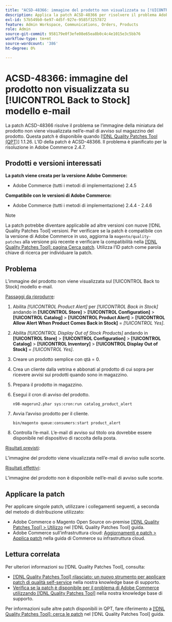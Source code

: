 ```yaml
---
title: "ACSD-48366: immagine del prodotto non visualizzata su [!UICONTROL Back to Stock] modello e-mail"
description: Applica la patch ACSD-48366 per risolvere il problema Adobe Commerce, se l’immagine della miniatura del prodotto non viene visualizzata nell’e-mail di avviso sulle scorte del prodotto.
exl-id: 57b549b0-6e97-4d5f-927e-9585f3257872
feature: Admin Workspace, Communications, Orders, Products
role: Admin
source-git-commit: 958179e0f3efe08e65ea8b0c4c4e1015e3c5bb76
workflow-type: tm+mt
source-wordcount: '386'
ht-degree: 0%

---
```


# ACSD-48366: immagine del prodotto non visualizzata su [!UICONTROL Back to Stock] modello e-mail

La patch ACSD-48366 risolve il problema se l’immagine della miniatura del prodotto non viene visualizzata nell’e-mail di avviso sul magazzino del prodotto. Questa patch è disponibile quando [[!DNL Quality Patches Tool (QPT)]](/help/announcements/adobe-commerce-announcements/magento-quality-patches-released-new-tool-to-self-serve-quality-patches.md) 1.1.26. L’ID della patch è ACSD-48366. Il problema è pianificato per la risoluzione in Adobe Commerce 2.4.7.

## Prodotti e versioni interessati

**La patch viene creata per la versione Adobe Commerce:**

* Adobe Commerce (tutti i metodi di implementazione) 2.4.5

**Compatibile con le versioni di Adobe Commerce:**

* Adobe Commerce (tutti i metodi di implementazione) 2.4.4 - 2.4.6

>[!NOTE]
>
>La patch potrebbe diventare applicabile ad altre versioni con nuove [!DNL Quality Patches Tool] versioni. Per verificare se la patch è compatibile con la versione di Adobe Commerce in uso, aggiorna la `magento/quality-patches` alla versione più recente e verificare la compatibilità nella [[!DNL Quality Patches Tool]: pagina Cerca patch](https://experienceleague.adobe.com/tools/commerce-quality-patches/index.html). Utilizza l’ID patch come parola chiave di ricerca per individuare la patch.

## Problema

L’immagine del prodotto non viene visualizzata sul [!UICONTROL Back to Stock] modello e-mail.

<u>Passaggi da riprodurre</u>:

1. Abilita *[!UICONTROL Product Alert]* per *[!UICONTROL Back in Stock]* andando in **[!UICONTROL Store]** > **[!UICONTROL Configuration]** > **[!UICONTROL Catalog]** > **[!UICONTROL Product Alert]** > **[!UICONTROL Allow Alert When Product Comes Back in Stock]** = *[!UICONTROL Yes]*.
1. Abilita *[!UICONTROL Display Out of Stock Products]* andando in **[!UICONTROL Store]** > **[!UICONTROL Configuration]** > **[!UICONTROL Catalog]** > **[!UICONTROL Inventory]** > **[!UICONTROL Display Out of Stock]** = *[!UICONTROL Yes]*.
1. Creare un prodotto semplice con qtà = 0.
1. Crea un cliente dalla vetrina e abbonati al prodotto di cui sopra per ricevere avvisi sui prodotti quando sono in magazzino.
1. Prepara il prodotto in magazzino.
1. Esegui il cron di avviso del prodotto.

   ```
   n98-magerun2.phar sys:cron:run catalog_product_alert
   ```

1. Avvia l’avviso prodotto per il cliente.

   ```
   bin/magento queue:consumers:start product_alert
   ```

1. Controlla l’e-mail. L’e-mail di avviso sul titolo ora dovrebbe essere disponibile nel dispositivo di raccolta della posta.

<u>Risultati previsti</u>:

L’immagine del prodotto viene visualizzata nell’e-mail di avviso sulle scorte.

<u>Risultati effettivi</u>:

L’immagine del prodotto non è disponibile nell’e-mail di avviso sulle scorte.

## Applicare la patch

Per applicare singole patch, utilizzare i collegamenti seguenti, a seconda del metodo di distribuzione utilizzato:

* Adobe Commerce o Magento Open Source on-premise [[!DNL Quality Patches Tool] > Utilizzo](https://experienceleague.adobe.com/docs/commerce-operations/tools/quality-patches-tool/usage.html) nel [!DNL Quality Patches Tool] guida.
* Adobe Commerce sull’infrastruttura cloud: [Aggiornamenti e patch > Applica patch](https://experienceleague.adobe.com/docs/commerce-cloud-service/user-guide/develop/upgrade/apply-patches.html) nella guida di Commerce su infrastruttura cloud.

## Lettura correlata

Per ulteriori informazioni su [!DNL Quality Patches Tool], consulta:

* [[!DNL Quality Patches Tool] rilasciato: un nuovo strumento per applicare patch di qualità self-service](/help/announcements/adobe-commerce-announcements/magento-quality-patches-released-new-tool-to-self-serve-quality-patches.md) nella nostra knowledge base di supporto.
* [Verifica se la patch è disponibile per il problema di Adobe Commerce utilizzando [!DNL Quality Patches Tool]](/help/support-tools/patches-available-in-qpt-tool/check-patch-for-magento-issue-with-magento-quality-patches.md) nella nostra knowledge base di supporto.

Per informazioni sulle altre patch disponibili in QPT, fare riferimento a [[!DNL Quality Patches Tool]: cerca le patch](https://experienceleague.adobe.com/tools/commerce-quality-patches/index.html) nel [!DNL Quality Patches Tool] guida.
